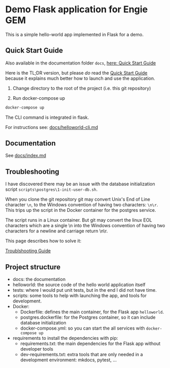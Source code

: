 # Demo Flask application for Engie GEM

This is a simple hello-world app implemented in Flask for a demo.

## Quick Start Guide

Also available in the documentation folder `docs`, [here: Quick Start Guide](docs/quick-start.md)

Here is the TL;DR version, but please *do* read the [Quick Start Guide](docs/quick-start.md) because it explains much better how to launch and use the application.

1. Change directory to the root of the project (i.e. this git repository)

2. Run docker-compose up

```bash
docker-compose up
```

The CLI command is integrated in flask.

For instructions see: [docs/helloworld-cli.md](docs/helloworld-cli.md)

## Documentation

See [docs/index.md](docs/index.md)

## Troubleshooting

I have discovered there may be an issue with the database initialization script `scripts\postgres\1-init-user-db.sh`.

When you clone the git repository git may convert Unix's End of Line character `\n`, to the Windows convention of having two characters: `\n\r`.
This trips up the script in the Docker container for the postgres service.

The script runs in a Linux container. But git may convert the linux EOL characters which are a single \n into the Windows convention of having two characters for a newline and carriage return \n\r.

This page describes how to solve it:

[Troublshooting Guide](troubleshooting.md)

## Project structure

- docs: the documentation
- helloworld: the source code of the hello world application itself
- tests: where I would put unit tests, but in the end I did not have time.
- scripts: some tools to help with launching the app, and tools for development.
- Docker:
  - Dockerfile: defines the main container, for the Flask app `helloworld`.
  - postgres.dockerfile: for the Postgres container, so it can include database initialization
  - docker-compose.yml: so you can start the all services with `docker-compose up`
- requirements to install the dependencies with pip:
  - requirements.txt: the main dependencies for the Flask app without developer tools
  - dev-requirements.txt: extra tools that are only needed in a development environment: mkdocs, pytest, ...
